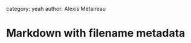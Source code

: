 category: yeah
author: Alexis Métaireau

Markdown with filename metadata
===============================
